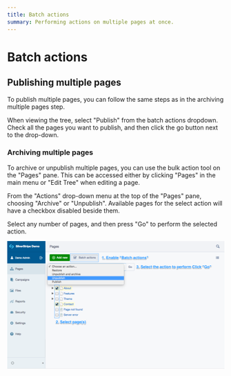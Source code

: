 ```yaml
---
title: Batch actions
summary: Performing actions on multiple pages at once.
---
```


# Batch actions

## Publishing multiple pages

To publish multiple pages, you can follow the same steps as in the archiving multiple pages step.

When viewing the tree, select "Publish" from the batch actions dropdown.
Check all the pages you want to publish, and then click the go button next to the drop-down.

### Archiving multiple pages

To archive or unpublish multiple pages, you can use the bulk action tool on the
"Pages" pane. This can be accessed either by clicking "Pages" in the main menu
or "Edit Tree" when editing a page.

From the "Actions" drop-down menu at the top of the "Pages" pane, choosing
"Archive" or "Unpublish". Available pages for the select action will have a checkbox
disabled beside them.

Select any number of pages, and then press "Go" to perform the selected action.

![Delete multiple pages](../../_images/Archive-Multiple-Pages.png)
 
